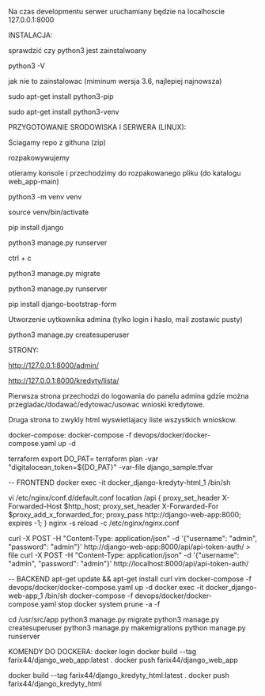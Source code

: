 Na czas developmentu serwer uruchamiany będzie na localhoscie 127.0.0.1:8000


INSTALACJA:

sprawdzić czy python3 jest zainstalwoany

python3 -V

jak nie to zainstalowac (miminum wersja 3.6, najlepiej najnowsza)

sudo apt-get install python3-pip

sudo apt-get install python3-venv



PRZYGOTOWANIE SRODOWISKA I SERWERA (LINUX):

Sciagamy repo z githuna (zip)

rozpakowywujemy

otieramy konsole i przechodzimy do rozpakowanego pliku (do katalogu web_app-main)

python3 -m venv venv

source venv/bin/activate

pip install django

python3 manage.py runserver

ctrl + c

python3 manage.py migrate

python3 manage.py runserver

pip install django-bootstrap-form


Utworzenie uytkownika admina (tylko login i haslo, mail zostawic pusty)

python3 manage.py createsuperuser


STRONY:

http://127.0.0.1:8000/admin/

http://127.0.0.1:8000/kredyty/lista/


Pierwsza strona przechodzi do logowania do panelu admina gdzie można przegladac/dodawać/edytowac/usowac wnioski kredytowe. 

Druga strona to zwykly html wyswietlajacy liste wszystkich wnioskow.

docker-compose:
docker-compose -f devops/docker/docker-compose.yaml up -d

terraform
export DO_PAT=<TOKEN>
terraform plan -var "digitalocean_token=${DO_PAT}" -var-file django_sample.tfvar


-- FRONTEND
docker exec -it docker_django-kredyty-html_1 /bin/sh

vi /etc/nginx/conf.d/default.conf
    location /api {
        proxy_set_header X-Forwarded-Host $http_host;
        proxy_set_header X-Forwarded-For $proxy_add_x_forwarded_for;
        proxy_pass http://django-web-app:8000;
        expires -1;
    }
nginx -s reload -c /etc/nginx/nginx.conf

curl -X POST -H "Content-Type: application/json" -d '{"username": "admin", "password": "admin"}' http://django-web-app:8000/api/api-token-auth/ > file
curl -X POST -H "Content-Type: application/json" -d '{"username": "admin", "password": "admin"}' http://localhost:8000/api/api-token-auth/

-- BACKEND
apt-get update && apt-get install curl vim
docker-compose -f devops/docker/docker-compose.yaml up -d
docker exec -it docker_django-web-app_1 /bin/sh
docker-compose -f devops/docker/docker-compose.yaml stop
docker system prune -a -f

cd /usr/src/app
python3 manage.py migrate
python3 manage.py createsuperuser
python3 manage.py makemigrations
python manage.py runserver


KOMENDY DO DOCKERA:
docker login
docker build --tag farix44/django_web_app:latest .
docker push farix44/django_web_app

docker build --tag farix44/django_kredyty_html:latest .
docker push farix44/django_kredyty_html

